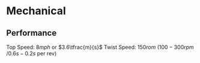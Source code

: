 # Mechanical
## Performance
Top Speed: $8mph$ or $3.6\tfrac{m}{s}$
Twist Speed: $150rom$   ($100-300rpm$ /$0.6s-0.2s$ per rev)

